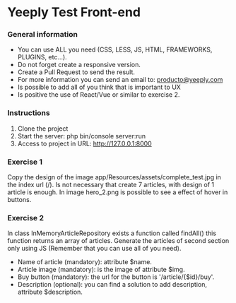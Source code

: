 Yeeply Test Front-end
=====================

### General information

- You can use ALL you need (CSS, LESS, JS, HTML, FRAMEWORKS, PLUGINS, etc...).
- Do not forget create a responsive version. 
- Create a Pull Request to send the result.
- For more information you can send an email to: producto@yeeply.com
- Is possible to add all of you think that is important to UX
- Is positive the use of React/Vue or similar to exercise 2.

### Instructions

1. Clone the project 
2. Start the server: php bin/console server:run
3. Access to project in URL: http://127.0.0.1:8000

### Exercise 1

Copy the design of the image app/Resources/assets/complete_test.jpg in the index url (/).
Is not necessary that create 7 articles, with design of 1 article is enough.
In image hero_2.png is possible to see a effect of hover in buttons. 

### Exercise 2

In class InMemoryArticleRepository exists a function called findAll() this function returns an array of articles. 
Generate the articles of second section only using JS (Remember that you can use all of you need). 

- Name of article (mandatory): attribute $name.
- Article image (mandatory): is the image of attribute $img.
- Buy button (mandatory): the url for the button is '/article/{$id}/buy'.
- Description (optional): you can find a solution to add description, attribute $description.